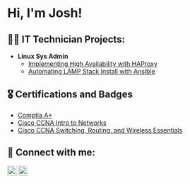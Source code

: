 <h1>Hi, I'm Josh! 

<h2>👨‍💻 IT Technician Projects:</h2>

- <b>Linux Sys Admin </b>
  - [Implementing High Availability with HAProxy](https://github.com/joshmadakor1/Algorithms-Practice)
  - [Automating LAMP Stack Install with Ansible](https://github.com/joshmadakor1/Algorithms-Practice)


<h2>🎖️ Certifications and Badges</h2>
 
- [Comptia A+](https://www.credly.com/badges/1ad033d6-188d-4a55-9f60-8595776ab6fc/public_url)
- [Cisco CCNA Intro to Networks](https://www.credly.com/badges/2a9d8e80-932a-487a-b973-900c0a299ff9/public_url)
- [Cisco CCNA Switching, Routing, and Wireless Essentials](https://www.credly.com/badges/5ccc0a0a-0931-4aa3-b185-04a9c8de323c/public_url)

<h2> 🤳 Connect with me:</h2>

[<img align="left" alt="JoshMadakor | YouTube" width="22px" src="https://cdn.jsdelivr.net/npm/simple-icons@v3/icons/youtube.svg" />][youtube]
[<img align="left" alt="JoshMadakor | LinkedIn" width="22px" src="https://cdn.jsdelivr.net/npm/simple-icons@v3/icons/linkedin.svg" />][linkedin]

[youtube]: https://www.youtube.com/joshherzuk
[linkedin]: https://linkedin.com/in/joshua-herzuk

<!--
**joshmadakor1/joshmadakor1** is a ✨ _special_ ✨ repository because its `README.md` (this file) appears on your GitHub profile.

Here are some ideas to get you started:

- 🔭 I’m currently working on ...
- 🌱 I’m currently learning ...
- 👯 I’m looking to collaborate on ...
- 🤔 I’m looking for help with ...
- 💬 Ask me about ...
- 📫 How to reach me: ...
- 😄 Pronouns: ...
- ⚡ Fun fact: ...
-->
